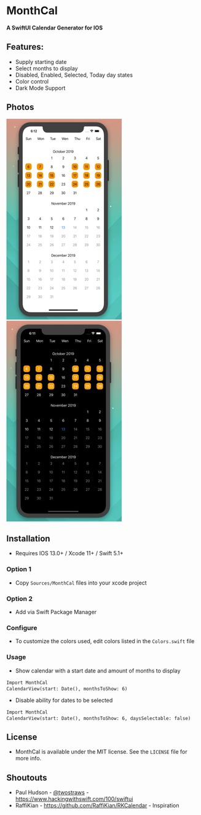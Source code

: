 # MonthCal
**A SwiftUI Calendar Generator for IOS**

## Features:
- Supply starting date
- Select months to display
- Disabled, Enabled, Selected, Today day states
- Color control
- Dark Mode Support

## Photos
![Light](Images/Light.png)
![Dark](Images/Dark.png)

## Installation
- Requires IOS 13.0+ / Xcode 11+ / Swift 5.1+

### Option 1
- Copy `Sources/MonthCal` files into your xcode project

### Option 2
- Add via Swift Package Manager

### Configure
- To customize the colors used, edit colors listed in the `Colors.swift` file

### Usage
- Show calendar with a start date and amount of months to display
```
Import MonthCal
CalendarView(start: Date(), monthsToShow: 6)
```

- Disable ability for dates to be selected
```
Import MonthCal
CalendarView(start: Date(), monthsToShow: 6, daysSelectable: false)
```

## License
- MonthCal is available under the MIT license.  See the `LICENSE` file for more info.

## Shoutouts
- Paul Hudson - [@twostraws](https://twitter.com/twostraws) - https://www.hackingwithswift.com/100/swiftui
- RaffiKian - https://github.com/RaffiKian/RKCalendar - Inspiration 
